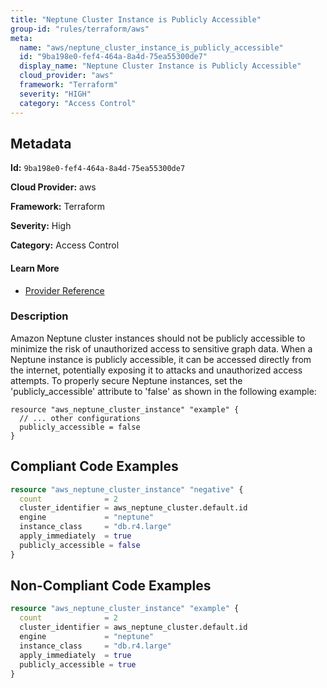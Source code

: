 ```yaml
---
title: "Neptune Cluster Instance is Publicly Accessible"
group-id: "rules/terraform/aws"
meta:
  name: "aws/neptune_cluster_instance_is_publicly_accessible"
  id: "9ba198e0-fef4-464a-8a4d-75ea55300de7"
  display_name: "Neptune Cluster Instance is Publicly Accessible"
  cloud_provider: "aws"
  framework: "Terraform"
  severity: "HIGH"
  category: "Access Control"
---
```

## Metadata

**Id:** `9ba198e0-fef4-464a-8a4d-75ea55300de7`

**Cloud Provider:** aws

**Framework:** Terraform

**Severity:** High

**Category:** Access Control

#### Learn More

 - [Provider Reference](https://registry.terraform.io/providers/hashicorp/aws/latest/docs/resources/neptune_cluster_instance#publicly_accessible)

### Description

 Amazon Neptune cluster instances should not be publicly accessible to minimize the risk of unauthorized access to sensitive graph data. When a Neptune instance is publicly accessible, it can be accessed directly from the internet, potentially exposing it to attacks and unauthorized access attempts. To properly secure Neptune instances, set the 'publicly_accessible' attribute to 'false' as shown in the following example: 
```
resource "aws_neptune_cluster_instance" "example" {
  // ... other configurations
  publicly_accessible = false
}
```


## Compliant Code Examples
```terraform
resource "aws_neptune_cluster_instance" "negative" {
  count              = 2
  cluster_identifier = aws_neptune_cluster.default.id
  engine             = "neptune"
  instance_class     = "db.r4.large"
  apply_immediately  = true
  publicly_accessible = false
}

```
## Non-Compliant Code Examples
```terraform
resource "aws_neptune_cluster_instance" "example" {
  count              = 2
  cluster_identifier = aws_neptune_cluster.default.id
  engine             = "neptune"
  instance_class     = "db.r4.large"
  apply_immediately  = true
  publicly_accessible = true
}

```